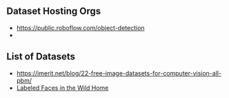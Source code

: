 

## Dataset Hosting Orgs
- https://public.roboflow.com/object-detection
- 


## List of Datasets
- https://imerit.net/blog/22-free-image-datasets-for-computer-vision-all-pbm/
- [Labeled Faces in the Wild Home](http://vis-www.cs.umass.edu/lfw/)

